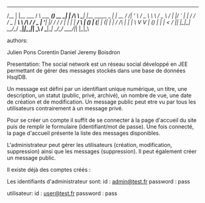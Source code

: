  _____ _             __            _       _        __     _                      _    
/__   | |__   ___   / _\ ___   ___(_) __ _| |    /\ \ \___| |___      _____  _ __| | __
  / /\| '_ \ / _ \  \ \ / _ \ / __| |/ _` | |   /  \/ / _ | __\ \ /\ / / _ \| '__| |/ /
 / /  | | | |  __/  _\ | (_) | (__| | (_| | |  / /\  |  __| |_ \ V  V | (_) | |  |   < 
 \/   |_| |_|\___|  \__/\___/ \___|_|\__,_|_|  \_\ \/ \___|\__| \_/\_/ \___/|_|  |_|\_\
 
 authors:
 
 Julien Pons
 Corentin Daniel
 Jeremy Boisdron
 
 
 Presentation:
 The social network est un réseau social développé en JEE permettant de gérer des messages stockés dans une base de données HsqlDB.
 
 Un message est défini par un identifiant unique numérique, un titre, une description, un statut (public, privé, archivé), un nombre de vue,
 une date de création et de modification. Un message public peut etre vu par tous les utilisateurs contrairement à un message privé.
 
 Pour se créer un compte il suffit de se connecter à la page d'accueil du site puis de remplir le formulaire (identifiant/mot de passe).
 Une fois connecté, la page d'accueil présente la liste des messages disponibles.
 
 L'administrateur peut gérer les utilisateurs (création, modification, suppression) ainsi que les messages (suppression).
 Il peut également créer un message public.
 
 
 
 Il existe déjà des comptes créés :
 
 Les identifiants  d'administrateur sont:
 id : admin@test.fr
 password : pass
 
 utilisateur:
 id : user@test.fr
 password : pass
 
 
 
